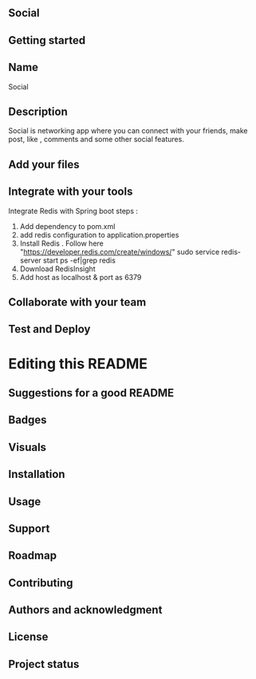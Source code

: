 ## Social



## Getting started

## Name
Social

## Description
Social is networking app where you can connect with your friends, make post, like , comments and some other social features.

## Add your files


## Integrate with your tools
Integrate Redis with Spring boot steps :
1. Add dependency to pom.xml
2. add redis configuration to application.properties
3. Install Redis . Follow here "https://developer.redis.com/create/windows/"
 sudo service redis-server start
    ps -ef|grep redis
4. Download RedisInsight 
5. Add host as localhost & port as 6379



## Collaborate with your team



## Test and Deploy


# Editing this README


## Suggestions for a good README


## Badges


## Visuals


## Installation


## Usage

## Support


## Roadmap


## Contributing

## Authors and acknowledgment


## License


## Project status

